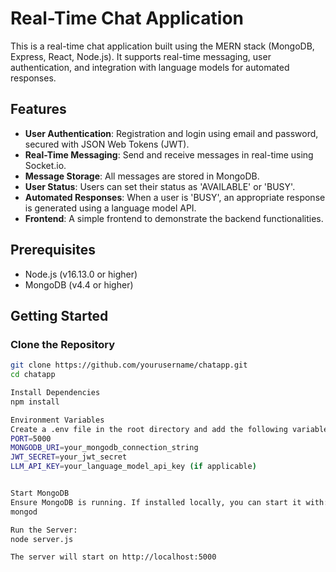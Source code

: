 # Real-Time Chat Application

This is a real-time chat application built using the MERN stack (MongoDB, Express, React, Node.js). It supports real-time messaging, user authentication, and integration with language models for automated responses.

## Features

- **User Authentication**: Registration and login using email and password, secured with JSON Web Tokens (JWT).
- **Real-Time Messaging**: Send and receive messages in real-time using Socket.io.
- **Message Storage**: All messages are stored in MongoDB.
- **User Status**: Users can set their status as 'AVAILABLE' or 'BUSY'.
- **Automated Responses**: When a user is 'BUSY', an appropriate response is generated using a language model API.
- **Frontend**: A simple frontend to demonstrate the backend functionalities.

## Prerequisites

- Node.js (v16.13.0 or higher)
- MongoDB (v4.4 or higher)

## Getting Started

### Clone the Repository

```sh
git clone https://github.com/yourusername/chatapp.git
cd chatapp

Install Dependencies
npm install

Environment Variables
Create a .env file in the root directory and add the following variables:
PORT=5000
MONGODB_URI=your_mongodb_connection_string
JWT_SECRET=your_jwt_secret
LLM_API_KEY=your_language_model_api_key (if applicable)


Start MongoDB
Ensure MongoDB is running. If installed locally, you can start it with:
mongod

Run the Server:
node server.js

The server will start on http://localhost:5000

